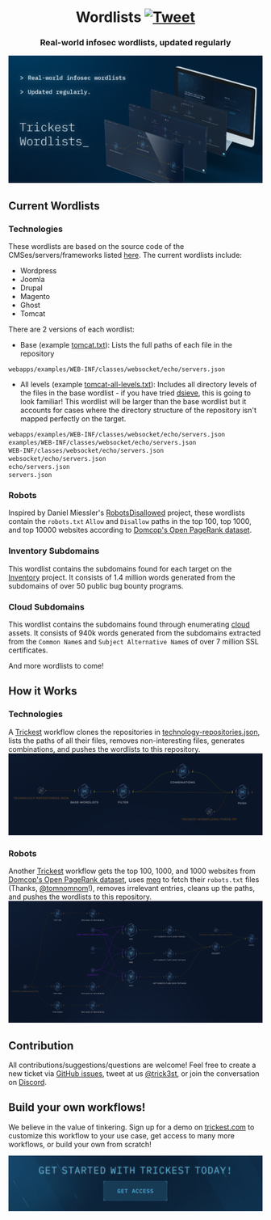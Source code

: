 <h1 align="center">Wordlists <a href="https://twitter.com/intent/tweet?text=Wordlists%20-%20Real-world%20infosec%20wordlists%2C%20updated%20regularly%20by%20%40trick3st%0A%0Ahttps%3A%2F%2Fgithub.com%2Ftrickest%2Fwordlists&hashtags=bugbounty,bugbountytips,infosec"><img src="https://img.shields.io/badge/Tweet--lightgrey?logo=twitter&style=social" alt="Tweet" height="20"/></a></h1>
<h3 align="center">Real-world infosec wordlists, updated regularly</h3>

![Trickest Wordlists](images/cover.png "Trickest Wordlists")
## Current Wordlists
### Technologies
These wordlists are based on the source code of the CMSes/servers/frameworks listed [here](technology-repositories.json). The current wordlists include:
- Wordpress
- Joomla
- Drupal
- Magento
- Ghost
- Tomcat

There are 2 versions of each wordlist:
- Base (example [tomcat.txt](technologies/tomcat.txt)): Lists the full paths of each file in the repository
```
webapps/examples/WEB-INF/classes/websocket/echo/servers.json
```
- All levels (example [tomcat-all-levels.txt](technologies/tomcat-all-levels.txt)): Includes all directory levels of the files in the base wordlist - if you have tried [dsieve](https://github.com/trickest/dsieve), this is going to look familiar! This wordlist will be larger than the base wordlist but it accounts for cases where the directory structure of the repository isn't mapped perfectly on the target.
```
webapps/examples/WEB-INF/classes/websocket/echo/servers.json
examples/WEB-INF/classes/websocket/echo/servers.json
WEB-INF/classes/websocket/echo/servers.json
websocket/echo/servers.json
echo/servers.json
servers.json
```

### Robots
Inspired by Daniel Miessler's [RobotsDisallowed](https://github.com/danielmiessler/RobotsDisallowed) project, these wordlists contain the `robots.txt` `Allow` and `Disallow` paths in the top 100, top 1000, and top 10000 websites according to [Domcop's Open PageRank dataset](https://www.domcop.com/top-10-million-websites).

### Inventory Subdomains
This wordlist contains the subdomains found for each target on the [Inventory](https://github.com/trickest/inventory) project. It consists of 1.4 million words generated from the subdomains of over 50 public bug bounty programs.

### Cloud Subdomains
This wordlist contains the subdomains found through enumerating [cloud](https://github.com/trickest/cloud) assets. It consists of 940k words generated from the subdomains extracted from the `Common Name`s and `Subject Alternative Name`s of over 7 million SSL certificates.

And more wordlists to come!

## How it Works
### Technologies
A [Trickest](https://trickest.com) workflow clones the repositories in [technology-repositories.json](technology-repositories.json), lists the paths of all their files, removes non-interesting files, generates combinations, and pushes the wordlists to this repository.
![Trickest Workflow](images/technologies.png "Trickest Workflow - wordlists/technolgies")

### Robots
Another [Trickest](https://trickest.com) workflow gets the top 100, 1000, and 1000 websites from [Domcop's Open PageRank dataset](https://www.domcop.com/top-10-million-websites), uses [meg](https://github.com/tomnomnom/meg) to fetch their `robots.txt` files (Thanks, [@tomnomnom](https://github.com/tomnomnom)!), removes irrelevant entries, cleans up the paths, and pushes the wordlists to this repository.
![Trickest Workflow](images/robots.png "Trickest Workflow - wordlists/robots")

## Contribution
All contributions/suggestions/questions are welcome! Feel free to create a new ticket via [GitHub issues](https://github.com/trickest/wordlists/issues), tweet at us [@trick3st](https://twitter.com/trick3st), or join the conversation on [Discord](https://discord.gg/7HZmFYTGcQ).

## Build your own workflows!
We believe in the value of tinkering. Sign up for a demo on [trickest.com](https://trickest.com) to customize this workflow to your use case, get access to many more workflows, or build your own from scratch!

[<img src="./banner.png" />](https://trickest.io/auth/register)
